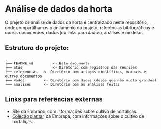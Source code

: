 # Análise de dados da horta

O projeto de análise de dados da horta é centralizado neste repositório, onde compartilhamos o andamento do projeto,
referências bibliográficas e outros documentos, dados (ou links para dados), análises e modelos.

## Estrutura do projeto:

    .
    ├── README.md         <- Este documento
    ├── atas              <- Diretório com registros das reuniões
    ├── referencias	  <- Diretório com artigos científicos, manuais e outros documentos
    ├── dados		  <- Diretório com dados (desde que não muito grandes)
    └── analises	  <- Diretório com as análises feitas


## Links para referências externas

* Site da Embrapa, com informações sobre [cultivo de hortaliças](https://www.embrapa.br/hortalicas/pagina-do-produtor).
* [Coleção plantar](https://www.embrapa.br/hortalicas/pagina-do-produtor), da Embrapa, com informações sobre o cultivo de hortaliças.

